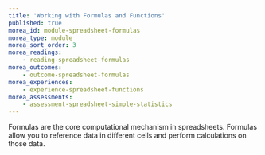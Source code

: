 ```yaml
---
title: 'Working with Formulas and Functions'
published: true
morea_id: module-spreadsheet-formulas
morea_type: module
morea_sort_order: 3
morea_readings:
    - reading-spreadsheet-formulas
morea_outcomes:
    - outcome-spreadsheet-formulas
morea_experiences:
    - experience-spreadsheet-functions
morea_assessments:
    - assessment-spreadsheet-simple-statistics
---
```

Formulas are the core computational mechanism in
spreadsheets. Formulas allow you to reference data in different cells
and perform calculations on those data.
